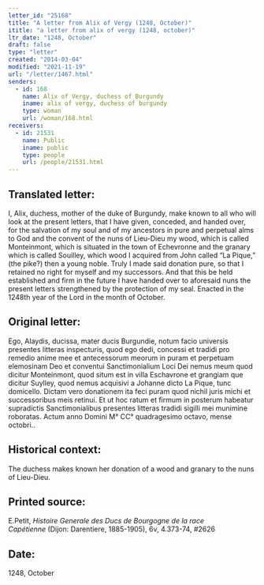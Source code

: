 ```yaml
---
letter_id: "25168"
title: "A letter from Alix of Vergy (1248, October)"
ititle: "a letter from alix of vergy (1248, october)"
ltr_date: "1248, October"
draft: false
type: "letter"
created: "2014-03-04"
modified: "2021-11-19"
url: "/letter/1467.html"
senders:
  - id: 168
    name: Alix of Vergy, duchess of Burgundy
    iname: alix of vergy, duchess of burgundy
    type: woman
    url: /woman/168.html
receivers:
  - id: 21531
    name: Public
    iname: public
    type: people
    url: /people/21531.html
---
```

<h2> Translated letter:</h2>I, Alix, duchess, mother of the duke of Burgundy, make known to all who will look at the present letters, that I have given, conceded, and handed over, for the salvation of my soul and of my ancestors in pure and perpetual alms to God and the convent of the nuns of Lieu-Dieu my wood, which is called Monteinmont, which is situated in the town of Echevronne and the granary which is called Souilley, which wood I acquired from John called “La Pique,” (the pike?) then a young noble. Truly I made said donation pure, so that I retained no right for myself and my successors. And that this be held established and firm in the future I have handed over to aforesaid nuns the present letters strengthened by the protection of my seal. Enacted in the 1248th year of the Lord in the month of October.
<h2 class="mt-4"> Original letter:</h2>Ego, Alaydis, ducissa, mater ducis Burgundie, notum facio universis presentes litteras inspecturis, quod ego dedi, concessi et tradidi pro remedio anime mee et antecessorum meorum in puram et perpetuam elemosinam Deo et conventui Sanctimonialium Loci Dei nemus meum quod dicitur Monteinmont, quod situm est in villa Eschavrone et grangiam que dicitur Suylley, quod nemus acquisivi a Johanne dicto La Pique, tunc domicello. Dictam vero donationem ita feci puram quod nichil juris michi et successoribus meis retinui. Et ut hoc ratum et firmum in posterum habeatur supradictis Sanctimonialibus presentes litteras tradidi sigilli mei munimine roboratas. Actum anno Domini M° CC° quadragesimo octavo, mense octobri..
<h2 class="mt-4"> Historical context:</h2>The duchess makes known her donation of a wood and granary to the nuns of Lieu-Dieu.
<h2 class="mt-4"> Printed source:</h2><p>E.Petit, <em>Histoire Generale des Ducs de Bourgogne&nbsp;</em><i>de la race Capétienne&nbsp;</i>(Dijon: Darentiere, 1885-1905), 6v, 4.373-74, #2626</p><h2 class="mt-4"> Date:</h2>1248, October